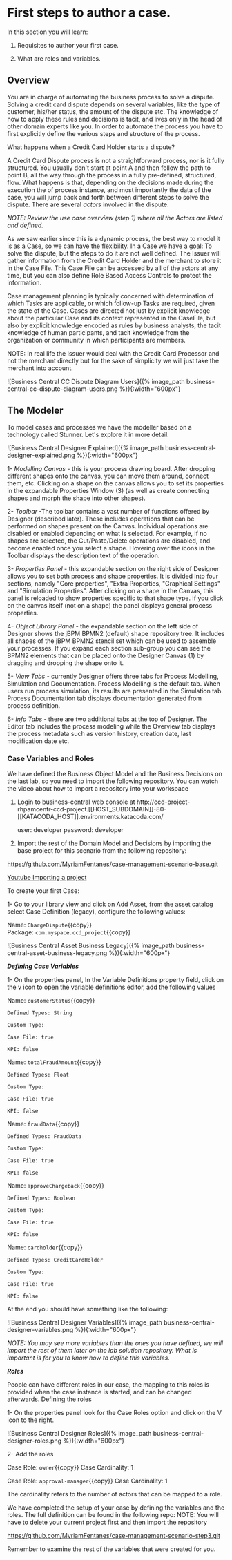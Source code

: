
# First steps to author a case.

In this section you will learn:

1. Requisites to author your first case.

2. What are roles and variables.


## Overview
You are in charge of automating the business process to solve a dispute. Solving a credit card dispute depends on several variables, like  the type of customer, his/her status, the amount of the dispute etc. The knowledge of how to apply these rules and decisions is tacit, and lives only in the head of other domain experts like you. In order to automate the process you have to first explicitly define the various steps and structure of the process.

What happens when a Credit Card Holder starts a dispute?

A Credit Card Dispute process is not a straightforward process, nor is it fully structured. You usually don't start at point A and then follow the path to point B, all the way through the process in a fully pre-defined, structured, flow. What happens is that, depending on the decisions made during the execution the of process instance, and most importantly the data of the case, you will jump back and forth between different steps to solve the dispute.
There are several _actors_ involved in the dispute.

_NOTE: Review the use case overview (step 1) where all the Actors are listed and defined._


As we saw earlier since this is a dynamic process, the best way to model it is as a Case, so we can have the flexibility. In a Case we have a goal: To solve the dispute, but the steps to do it are not well defined.
The Issuer will gather information from the Credit Card Holder and the merchant to store it in the Case File. This Case File can be accessed by all of the actors at any time, but you can also define Role Based Access Controls to protect the information.

Case management planning is typically concerned with determination of which Tasks are applicable, or which follow-up Tasks are required, given the state of the Case. Cases are directed not just by explicit knowledge about the particular Case and its context represented in the CaseFile, but also by explicit knowledge encoded as rules by business analysts, the tacit knowledge of human participants, and tacit knowledge from the organization or community in which participants are members.

NOTE: In real life the Issuer would deal with the Credit Card Processor and not the merchant directly but for the sake of simplicity we will just take the merchant into account.

![Business Central CC Dispute Diagram Users]({% image_path business-central-cc-dispute-diagram-users.png %}){:width="600px"}

## The Modeler

To model cases and processes we have the modeller based on a technology called Stunner. Let's explore it in more detail.

![Business Central Designer Explained]({% image_path business-central-designer-explained.png %}){:width="600px"}

1- _Modelling Canvas_ - this is your process drawing board. After dropping different shapes onto the canvas, you can move them around, connect them, etc. Clicking on a shape on the canvas allows you to set its properties in the expandable Properties Window (3) (as well as create connecting shapes and morph the shape into other shapes).

2- _Toolbar_ -The toolbar contains a vast number of functions offered by Designer (described later). These includes operations that can be performed on shapes present on the Canvas. Individual operations are disabled or enabled depending on what is selected. For example, if no shapes are selected, the Cut/Paste/Delete operations are disabled, and become enabled once you select a shape. Hovering over the icons in the Toolbar displays the description text of the operation.

3-  _Properties Panel_ - this expandable section on the right side of Designer allows you to set both process and shape properties. It is divided into four sections, namely "Core properties", "Extra Properties, "Graphical Settings" and "Simulation Properties". After clicking on a shape in the Canvas, this panel is reloaded to show properties specific to that shape type. If you click on the canvas itself (not on a shape) the panel displays general process properties.

4-  _Object Library Panel_ - the expandable section on the left side of Designer shows the jBPM BPMN2 (default) shape repository tree. It includes all shapes of the jBPM BPMN2 stencil set which can be used to assemble your processes. If you expand each section sub-group you can see the BPMN2 elements that can be placed onto the Designer Canvas (1) by dragging and dropping the shape onto it.

5- _View Tabs_ - currently Designer offers three tabs for Process Modelling, Simulation and Documentation. Process Modelling is the default tab. When users run process simulation, its results are presented in the Simulation tab. Process Documentation tab displays documentation generated from process definition.

6- _Info Tabs_ - there are two additional tabs at the top of Designer. The Editor tab includes the process modeling while the Overview tab displays the process metadata such as version history, creation date, last modification date etc.



### Case Variables and Roles

We have defined the Business Object Model and the Business Decisions on the last lab, so you need to import the following repository. You can watch the video about how to import a repository into your workspace

1. Login to business-central web console at http://ccd-project-rhpamcentr-ccd-project.[[HOST_SUBDOMAIN]]-80-[[KATACODA_HOST]].environments.katacoda.com/

   user: developer
   password: developer

2. Import the rest of the Domain Model and Decisions by importing the base project for this scenario from the following repository:

https://github.com/MyriamFentanes/case-management-scenario-base.git


[Youtube Importing a project](https://youtu.be/LUOw1TrYDWs)



To create your first Case:

1- Go to your library view and click on Add Asset, from the asset catalog select Case Definition (legacy), configure the following values:

Name: `ChargeDispute`{{copy}}  
Package: `com.myspace.ccd_project`{{copy}}

![Business Central Asset Business Legacy]({% image_path business-central-asset-business-legacy.png %}){:width="600px"}

***Defining Case Variables***

1- On the properties panel, In the Variable Definitions property field, click on the v icon to open the variable definitions editor, add the following values



Name:  `customerStatus`{{copy}}

    Defined Types: String

    Custom Type:

    Case File: true

    KPI: false

Name:  `totalFraudAmount`{{copy}}

    Defined Types: Float

    Custom Type:

    Case File: true

    KPI: false

Name:  `fraudData`{{copy}}

    Defined Types: FraudData

    Custom Type:

    Case File: true

    KPI: false

Name:  `approveChargeback`{{copy}}

    Defined Types: Boolean

    Custom Type:

    Case File: true

    KPI: false


Name:  `cardholder`{{copy}}

    Defined Types: CreditCardHolder

    Custom Type:

    Case File: true

    KPI: false


At the end you should have something like the following:

![Business Central Designer Variables]({% image_path business-central-designer-variables.png %}){:width="600px"}

_NOTE: You may see more variables than the ones you have defined, we will import the rest of them later on the lab solution repository. What is important is for you to know how to define this variables._

***Roles***

People can have different roles in our case, the mapping to this roles is provided when the case instance is started, and can be changed afterwards.
Defining the roles

1- On the properties panel look for the Case Roles option and click on the V icon to the right.

![Business Central Designer Roles]({% image_path business-central-designer-roles.png %}){:width="600px"}

2- Add the roles

Case Role: `owner`{{copy}}
Case Cardinality: 1


Case Role: `approval-manager`{{copy}}
Case Cardinality: 1

The cardinality refers to the number of actors that can be mapped to a role.


We have completed the setup of your case by defining the variables and the roles. The full definition can be found in the following repo:
NOTE: You will have to delete your current project first and then import the repository

https://github.com/MyriamFentanes/case-management-scenario-step3.git



Remember to examine the rest of the variables that were created for you.
